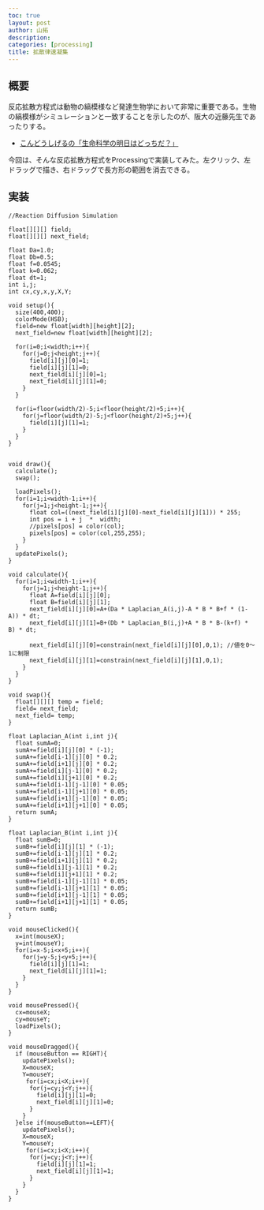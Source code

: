```yaml
---
toc: true
layout: post
author: 山拓
description:
categories: [processing]
title: 拡散律速凝集
---
```


## 概要
反応拡散方程式は動物の縞模様など発達生物学において非常に重要である。生物の縞模様がシミュレーションと一致することを示したのが、阪大の近藤先生であったりする。
- [こんどうしげるの「生命科学の明日はどっちだ？」](https://www.fbs-osaka-kondolabo.net/kondo-s-blog)

今回は、そんな反応拡散方程式をProcessingで実装してみた。左クリック、左ドラッグで描き、右ドラッグで長方形の範囲を消去できる。

<script type="text/javascript" src="https://cdnjs.cloudflare.com/ajax/libs/processing.js/1.6.6/processing.min.js"></script>
<div style="text-align:center">
<script type="text/processing">
//Reaction Diffusion Simulation

float[][][] field;
float[][][] next_field;

float Da=1.0;
float Db=0.5;
float f=0.0545;
float k=0.062;
float dt=1;
int i,j;
int cx,cy,x,y,X,Y;

void setup(){
  size(400,400);
  colorMode(HSB);
  field=new float[width][height][2];
  next_field=new float[width][height][2];

  for(i=0;i<width;i++){
    for(j=0;j<height;j++){
      field[i][j][0]=1;
      field[i][j][1]=0;
      next_field[i][j][0]=1;
      next_field[i][j][1]=0;
    }
  }

  for(i=floor(width/2)-5;i<floor(height/2)+5;i++){
    for(j=floor(width/2)-5;j<floor(height/2)+5;j++){
      field[i][j][1]=1;
    }
  }
}


void draw(){
  calculate();
  swap();

  loadPixels();
  for(i=1;i<width-1;i++){
    for(j=1;j<height-1;j++){
      float col=((next_field[i][j][0]-next_field[i][j][1])) * 255;
      int pos = i + j  *  width;
      //pixels[pos] = color(col);
      pixels[pos] = color(col,255,255);
    }
  }
  updatePixels();
}

void calculate(){
  for(i=1;i<width-1;i++){
    for(j=1;j<height-1;j++){
      float A=field[i][j][0];
      float B=field[i][j][1];
      next_field[i][j][0]=A+(Da * Laplacian_A(i,j)-A * B * B+f * (1-A)) * dt;
      next_field[i][j][1]=B+(Db * Laplacian_B(i,j)+A * B * B-(k+f) * B) * dt;

      next_field[i][j][0]=constrain(next_field[i][j][0],0,1); //値を0～1に制限
      next_field[i][j][1]=constrain(next_field[i][j][1],0,1);
    }
  }
}

void swap(){
  float[][][] temp = field;
  field= next_field;
  next_field= temp;
}

float Laplacian_A(int i,int j){
  float sumA=0;
  sumA+=field[i][j][0] * (-1);
  sumA+=field[i-1][j][0] * 0.2;
  sumA+=field[i+1][j][0] * 0.2;
  sumA+=field[i][j-1][0] * 0.2;
  sumA+=field[i][j+1][0] * 0.2;
  sumA+=field[i-1][j-1][0] * 0.05;
  sumA+=field[i-1][j+1][0] * 0.05;
  sumA+=field[i+1][j-1][0] * 0.05;
  sumA+=field[i+1][j+1][0] * 0.05;
  return sumA;
}

float Laplacian_B(int i,int j){
  float sumB=0;
  sumB+=field[i][j][1] * (-1);
  sumB+=field[i-1][j][1] * 0.2;
  sumB+=field[i+1][j][1] * 0.2;
  sumB+=field[i][j-1][1] * 0.2;
  sumB+=field[i][j+1][1] * 0.2;
  sumB+=field[i-1][j-1][1] * 0.05;
  sumB+=field[i-1][j+1][1] * 0.05;
  sumB+=field[i+1][j-1][1] * 0.05;
  sumB+=field[i+1][j+1][1] * 0.05;
  return sumB;
}

void mouseClicked(){
  x=int(mouseX);
  y=int(mouseY);
  for(i=x-5;i<x+5;i++){
    for(j=y-5;j<y+5;j++){
      field[i][j][1]=1;
      next_field[i][j][1]=1;
    }
  }
}

void mousePressed(){
  cx=mouseX;
  cy=mouseY;
  loadPixels();
}

void mouseDragged(){
  if (mouseButton == RIGHT){
    updatePixels();
    X=mouseX;
    Y=mouseY;
     for(i=cx;i<X;i++){
      for(j=cy;j<Y;j++){
        field[i][j][1]=0;
        next_field[i][j][1]=0;
      }
    }
  }else if(mouseButton==LEFT){
    updatePixels();
    X=mouseX;
    Y=mouseY;
     for(i=cx;i<X;i++){
      for(j=cy;j<Y;j++){
        field[i][j][1]=1;
        next_field[i][j][1]=1;
      }
    }
  }
}
</script>
<canvas></canvas>
</div>

## 実装

```processing
//Reaction Diffusion Simulation

float[][][] field;
float[][][] next_field;

float Da=1.0;
float Db=0.5;
float f=0.0545;
float k=0.062;
float dt=1;
int i,j;
int cx,cy,x,y,X,Y;

void setup(){
  size(400,400);
  colorMode(HSB);
  field=new float[width][height][2];
  next_field=new float[width][height][2];

  for(i=0;i<width;i++){
    for(j=0;j<height;j++){
      field[i][j][0]=1;
      field[i][j][1]=0;
      next_field[i][j][0]=1;
      next_field[i][j][1]=0;
    }
  }

  for(i=floor(width/2)-5;i<floor(height/2)+5;i++){
    for(j=floor(width/2)-5;j<floor(height/2)+5;j++){
      field[i][j][1]=1;
    }
  }
}


void draw(){
  calculate();
  swap();

  loadPixels();
  for(i=1;i<width-1;i++){
    for(j=1;j<height-1;j++){
      float col=((next_field[i][j][0]-next_field[i][j][1])) * 255;
      int pos = i + j  *  width;
      //pixels[pos] = color(col);
      pixels[pos] = color(col,255,255);
    }
  }
  updatePixels();
}

void calculate(){
  for(i=1;i<width-1;i++){
    for(j=1;j<height-1;j++){
      float A=field[i][j][0];
      float B=field[i][j][1];
      next_field[i][j][0]=A+(Da * Laplacian_A(i,j)-A * B * B+f * (1-A)) * dt;
      next_field[i][j][1]=B+(Db * Laplacian_B(i,j)+A * B * B-(k+f) * B) * dt;

      next_field[i][j][0]=constrain(next_field[i][j][0],0,1); //値を0～1に制限
      next_field[i][j][1]=constrain(next_field[i][j][1],0,1);
    }
  }
}

void swap(){
  float[][][] temp = field;
  field= next_field;
  next_field= temp;
}

float Laplacian_A(int i,int j){
  float sumA=0;
  sumA+=field[i][j][0] * (-1);
  sumA+=field[i-1][j][0] * 0.2;
  sumA+=field[i+1][j][0] * 0.2;
  sumA+=field[i][j-1][0] * 0.2;
  sumA+=field[i][j+1][0] * 0.2;
  sumA+=field[i-1][j-1][0] * 0.05;
  sumA+=field[i-1][j+1][0] * 0.05;
  sumA+=field[i+1][j-1][0] * 0.05;
  sumA+=field[i+1][j+1][0] * 0.05;
  return sumA;
}

float Laplacian_B(int i,int j){
  float sumB=0;
  sumB+=field[i][j][1] * (-1);
  sumB+=field[i-1][j][1] * 0.2;
  sumB+=field[i+1][j][1] * 0.2;
  sumB+=field[i][j-1][1] * 0.2;
  sumB+=field[i][j+1][1] * 0.2;
  sumB+=field[i-1][j-1][1] * 0.05;
  sumB+=field[i-1][j+1][1] * 0.05;
  sumB+=field[i+1][j-1][1] * 0.05;
  sumB+=field[i+1][j+1][1] * 0.05;
  return sumB;
}

void mouseClicked(){
  x=int(mouseX);
  y=int(mouseY);
  for(i=x-5;i<x+5;i++){
    for(j=y-5;j<y+5;j++){
      field[i][j][1]=1;
      next_field[i][j][1]=1;
    }
  }
}

void mousePressed(){
  cx=mouseX;
  cy=mouseY;
  loadPixels();
}

void mouseDragged(){
  if (mouseButton == RIGHT){
    updatePixels();
    X=mouseX;
    Y=mouseY;
     for(i=cx;i<X;i++){
      for(j=cy;j<Y;j++){
        field[i][j][1]=0;
        next_field[i][j][1]=0;
      }
    }
  }else if(mouseButton==LEFT){
    updatePixels();
    X=mouseX;
    Y=mouseY;
     for(i=cx;i<X;i++){
      for(j=cy;j<Y;j++){
        field[i][j][1]=1;
        next_field[i][j][1]=1;
      }
    }
  }
}
```
